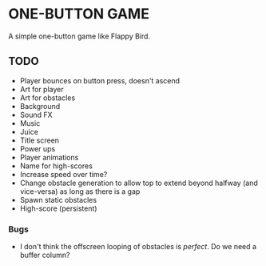 # ONE-BUTTON GAME

A simple one-button game like Flappy Bird.

## TODO

- Player bounces on button press, doesn't ascend
- Art for player
- Art for obstacles
- Background
- Sound FX
- Music
- Juice
- Title screen
- Power ups
- Player animations
- Name for high-scores
- Increase speed over time?
- Change obstacle generation to allow top to extend beyond halfway (and vice-versa) as long as there is a gap
- Spawn static obstacles
- High-score (persistent)

### Bugs

- I don't think the offscreen looping of obstacles is _perfect_. Do we need a buffer column?
